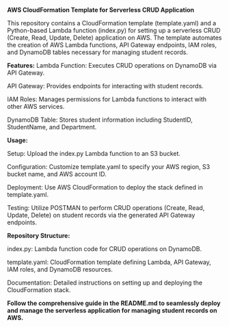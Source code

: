 **AWS CloudFormation Template for Serverless CRUD Application**

This repository contains a CloudFormation template (template.yaml) and a Python-based Lambda function (index.py) for setting up a serverless CRUD (Create, Read, Update, Delete) application on AWS. The template automates the creation of AWS Lambda functions, API Gateway endpoints, IAM roles, and DynamoDB tables necessary for managing student records.

**Features:**
Lambda Function: Executes CRUD operations on DynamoDB via API Gateway.

API Gateway: Provides endpoints for interacting with student records.

IAM Roles: Manages permissions for Lambda functions to interact with other AWS services.

DynamoDB Table: Stores student information including StudentID, StudentName, and Department.


**Usage:**

Setup: Upload the index.py Lambda function to an S3 bucket.

Configuration: Customize template.yaml to specify your AWS region, S3 bucket name, and AWS account ID.

Deployment: Use AWS CloudFormation to deploy the stack defined in template.yaml.

Testing: Utilize POSTMAN to perform CRUD operations (Create, Read, Update, Delete) on student records via the generated API Gateway endpoints.

**Repository Structure:**

index.py: Lambda function code for CRUD operations on DynamoDB.

template.yaml: CloudFormation template defining Lambda, API Gateway, IAM roles, and DynamoDB resources.

Documentation: Detailed instructions on setting up and deploying the CloudFormation stack.

**Follow the comprehensive guide in the README.md to seamlessly deploy and manage the serverless application for managing student records on AWS.**
